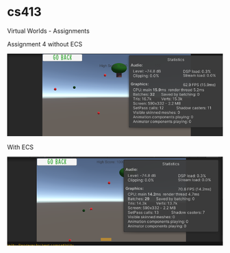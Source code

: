# cs413
Virtual Worlds - Assignments

Assignment 4 without ECS

![noECS](images/noECS.png)

With ECS

![APECS](images/APECS.png)
